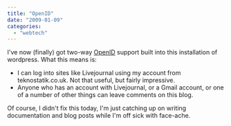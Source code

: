 ```yaml
---
title: "OpenID"
date: "2009-01-09"
categories: 
  - "webtech"
---
```


I've now (finally) got two-way [OpenID](http://openid.net/) support built into this installation of wordpress. What this means is:

- I can log into sites like Livejournal using my account from teknostatik.co.uk. Not that useful, but fairly impressive.
- Anyone who has an account with Livejournal, or a Gmail account, or one of a number of other things can leave comments on this blog.

Of course, I didn't fix this today, I'm just catching up on writing documentation and blog posts while I'm off sick with face-ache.
